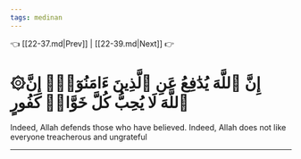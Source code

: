 ```yaml
---
tags: medinan
---
```


👈 [[22-37.md|Prev]] | [[22-39.md|Next]] 👉

# ۞إِنَّ ٱللَّهَ يُدَٰفِعُ عَنِ ٱلَّذِينَ ءَامَنُوٓاْۗ إِنَّ ٱللَّهَ لَا يُحِبُّ كُلَّ خَوَّانٖ كَفُورٍ

Indeed, Allah defends those who have believed. Indeed, Allah does not like everyone treacherous and ungrateful

---


